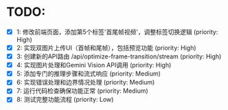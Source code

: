 # TODO:

- [x] 1: 修改前端页面，添加第5个标签'首尾帧视频'，调整标签切换逻辑 (priority: High)
- [x] 2: 实现双图片上传UI（首帧和尾帧），包括预览功能 (priority: High)
- [x] 3: 创建新的API路由 /api/optimize-frame-transition/stream (priority: High)
- [x] 4: 实现图片处理和Gemini Vision API调用 (priority: High)
- [x] 5: 添加专门的推理步骤和流式响应 (priority: Medium)
- [x] 6: 实现错误处理和边界情况处理 (priority: Medium)
- [x] 7: 运行代码检查确保功能正常 (priority: Medium)
- [x] 8: 测试完整功能流程 (priority: Low)
